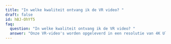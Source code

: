 ```yaml
---
title: "In welke kwaliteit ontvang ik de VR video? "
draft: false
id: hBJ-OhYf5
faq:
  question: "In welke kwaliteit ontvang ik de VR video? "
  answer: "Onze VR-video's worden opgeleverd in een resolutie van 4K Ultra HD Raw. "
---
```

